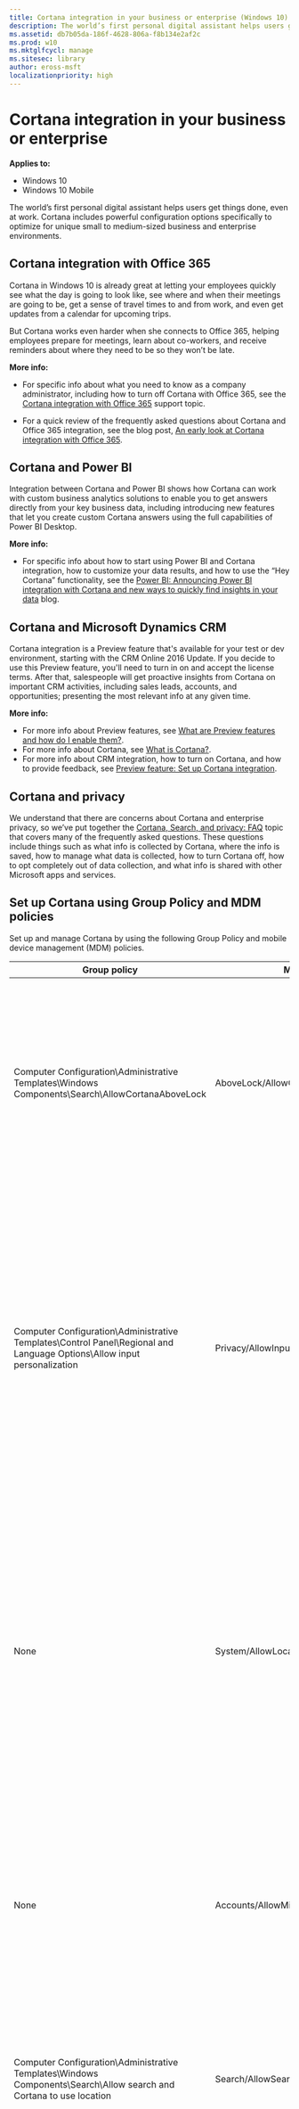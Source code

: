 ```yaml
---
title: Cortana integration in your business or enterprise (Windows 10)
description: The world’s first personal digital assistant helps users get things done, even at work. Cortana includes powerful configuration options specifically to optimize for unique small to medium-sized business and enterprise environments.
ms.assetid: db7b05da-186f-4628-806a-f8b134e2af2c
ms.prod: w10
ms.mktglfcycl: manage
ms.sitesec: library
author: eross-msft
localizationpriority: high
---
```


# Cortana integration in your business or enterprise
**Applies to:**

-   Windows 10
-   Windows 10 Mobile

The world’s first personal digital assistant helps users get things done, even at work. Cortana includes powerful configuration options specifically to optimize for unique small to medium-sized business and enterprise environments.

## Cortana integration with Office 365
Cortana in Windows 10 is already great at letting your employees quickly see what the day is going to look like, see where and when their meetings are going to be, get a sense of travel times to and from work, and even get updates from a calendar for upcoming trips.

But Cortana works even harder when she connects to Office 365, helping employees prepare for meetings, learn about co-workers, and receive reminders about where they need to be so they won’t be late.

**More info:**

-   For specific info about what you need to know as a company administrator, including how to turn off Cortana with Office 365, see the [Cortana integration with Office 365](https://go.microsoft.com/fwlink/p/?LinkId=717378) support topic.

-   For a quick review of the frequently asked questions about Cortana and Office 365 integration, see the blog post, [An early look at Cortana integration with Office 365](https://go.microsoft.com/fwlink/p/?LinkId=717379).

## Cortana and Power BI
Integration between Cortana and Power BI shows how Cortana can work with custom business analytics solutions to enable you to get answers directly from your key business data, including introducing new features that let you create custom Cortana answers using the full capabilities of Power BI Desktop.

**More info:**

-   For specific info about how to start using Power BI and Cortana integration, how to customize your data results, and how to use the “Hey Cortana” functionality, see the [Power BI: Announcing Power BI integration with Cortana and new ways to quickly find insights in your data](https://go.microsoft.com/fwlink/p/?LinkId=717382) blog.

## Cortana and Microsoft Dynamics CRM
Cortana integration is a Preview feature that's available for your test or dev environment, starting with the CRM Online 2016 Update. If you decide to use this Preview feature, you'll need to turn in on and accept the license terms. After that, salespeople will get proactive insights from Cortana on important CRM activities, including sales leads, accounts, and opportunities; presenting the most relevant info at any given time.

**More info:**
-   For more info about Preview features, see [What are Preview features and how do I enable them?](https://go.microsoft.com/fwlink/p/?LinkId=746817).
-   For more info about Cortana, see [What is Cortana?](https://go.microsoft.com/fwlink/p/?LinkId=746818).
-   For more info about CRM integration, how to turn on Cortana, and how to provide feedback, see [Preview feature: Set up Cortana integration](https://go.microsoft.com/fwlink/p/?LinkId=746819).

## Cortana and privacy
We understand that there are concerns about Cortana and enterprise privacy, so we’ve put together the [Cortana, Search, and privacy: FAQ](https://go.microsoft.com/fwlink/p/?LinkId=717383) topic that covers many of the frequently asked questions. These questions include things such as what info is collected by Cortana, where the info is saved, how to manage what data is collected, how to turn Cortana off, how to opt completely out of data collection, and what info is shared with other Microsoft apps and services.

## Set up Cortana using Group Policy and MDM policies
Set up and manage Cortana by using the following Group Policy and mobile device management (MDM) policies.

|Group policy |MDM policy |Description |
|-------------|-----------|------------|
|Computer Configuration\Administrative Templates\Windows Components\Search\AllowCortanaAboveLock |AboveLock/AllowCortanaAboveLock |Specifies whether an employee can interact with Cortana using voice commands when the system is locked.<p>**Note**<br>This setting only applies to Windows 10 for desktop devices. |
|Computer Configuration\Administrative Templates\Control Panel\Regional and Language Options\Allow input personalization |Privacy/AllowInputPersonalization |Specifies whether an employee can use voice commands with Cortana in the enterprise.<p>**In Windows 10, version 1511**<br>Cortana won’t work if this setting is turned off (disabled).<p>**In Windows 10, version 1607 and later**<br>Cortana still works if this setting is turned off (disabled). |
|None |System/AllowLocation |Specifies whether to allow app access to the Location service.<p>**In Windows 10, version 1511**<br>Cortana won’t work if this setting is turned off (disabled).<p>**In Windows 10, version 1607 and later**<br>Cortana still works if this setting is turned off (disabled). |
|None |Accounts/AllowMicrosoftAccountConnection |Specifies whether to allow employees to sign in using a Microsoft account (MSA) from Windows apps.<p>Use this setting if you only want to support Azure AD in your organization. |
|Computer Configuration\Administrative Templates\Windows Components\Search\Allow search and Cortana to use location |Search/AllowSearchToUseLocation |Specifies whether Cortana can use your current location during searches and for location reminders. |
|Computer Configuration\Administrative Templates\Windows Components\Search\Set the SafeSearch setting for Search |Search/SafeSearchPermissions |Specifies what level of safe search (filtering adult content) is required.<p>**Note**<br>This setting only applies to Windows 10 Mobile. |
|User Configuration\Administrative Templates\Windows Components\File Explorer\Turn off display of recent search entries in the File Explorer search box |None |Specifies whether the search box can suggest recent queries and prevent entries from being stored in the registry for future reference. |
|Computer Configuration\Administrative Templates\Windows Components\Search\Don't search the web or display web results |None |Specifies whether search can perform queries on the web and if the web results are displayed in search.<p>**In Windows 10 Pro edition**<br>This setting can’t be managed.<p>**In Windows 10 Enterprise edition**<br>Cortana won't work if this setting is turned off (disabled). |
|Computer Configuration\Administrative Templates\Windows Components\Search\Allow Cortana |Experience/AllowCortana |Specifies whether employees can use Cortana.<p>**Important**<br>Cortana won’t work if this setting is turned off (disabled). However, employees can still perform local searches even with Cortana turned off. |

**More info:**
-   For specific info about how to set, manage, and use each of these MDM policies to configure Cortana in your enterprise, see the [Policy CSP](https://go.microsoft.com/fwlink/p/?LinkId=717380) topic, located in the configuration service provider reference topics. For specific info about how to set, manage, and use each of these Group Policies to configure Cortana in your enterprise, see the [Group Policy TechCenter](https://go.microsoft.com/fwlink/p/?LinkId=717381).

## Related topics
- [Cortana and Windows](https://go.microsoft.com/fwlink/p/?LinkId=717384)
- [Cortana for developers](https://go.microsoft.com/fwlink/p/?LinkId=717385)

 

 





